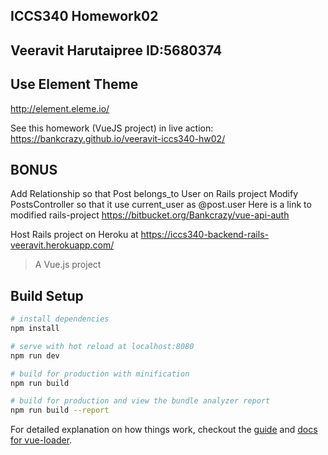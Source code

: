 ## ICCS340 Homework02
## Veeravit Harutaipree ID:5680374
## Use Element Theme 
http://element.eleme.io/

See this homework (VueJS project) in live action:
https://bankcrazy.github.io/veeravit-iccs340-hw02/

## BONUS 
Add Relationship so that Post belongs_to User on Rails project
Modify PostsController so that it use current_user as @post.user
Here is a link to modified rails-project
https://bitbucket.org/Bankcrazy/vue-api-auth

Host Rails project on Heroku at
https://iccs340-backend-rails-veeravit.herokuapp.com/


> A Vue.js project

## Build Setup

``` bash
# install dependencies
npm install

# serve with hot reload at localhost:8080
npm run dev

# build for production with minification
npm run build

# build for production and view the bundle analyzer report
npm run build --report
```

For detailed explanation on how things work, checkout the [guide](http://vuejs-templates.github.io/webpack/) and [docs for vue-loader](http://vuejs.github.io/vue-loader).
